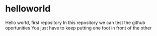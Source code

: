 # helloworld
Hello world, first repository
In this repository we can test the github oportunities
You just have to keep putting one foot in front of the other
